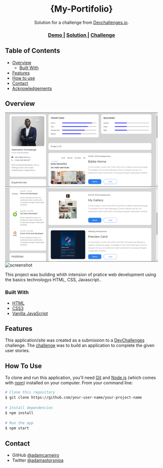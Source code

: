 <!-- Please update value in the {}  -->

<h1 align="center">{My-Portifolio}</h1>

<div align="center">
   Solution for a challenge from  <a href="http://devchallenges.io" target="_blank">Devchallenges.io</a>.
</div>

<div align="center">
  <h3>
    <a href="https://adam-portifolio.netlify.app/">
      Demo
    </a>
    <span> | </span>
    <a href="https://github.com/adamcarneiro/My-Portifolio">
      Solution
    </a>
    <span> | </span>
    <a href="https://devchallenges.io/challenges/xobQBuf8zWWmiYMIAZe0">
      Challenge
    </a>
  </h3>
</div>

<!-- TABLE OF CONTENTS -->

## Table of Contents

- [Overview](#overview)
  - [Built With](#built-with)
- [Features](#features)
- [How to use](#how-to-use)
- [Contact](#contact)
- [Acknowledgements](#acknowledgements)

<!-- OVERVIEW -->

## Overview

![screenshot](/screens/screen-1.png)
![screenshot](/screens/screen-2.png)
![screenshot](/screens/screen3.png)

This project was building whith intension of pratice web development using the basics technologys HTML, CSS, Javascript..

### Built With

<!-- This section should list any major frameworks that you built your project using. Here are a few examples.-->

- [HTML](#)
- [CSS3](#)
- [Vanilla JavaScript](#)

## Features

<!-- List the features of your application or follow the template. Don't share the figma file here :) -->

This application/site was created as a submission to a [DevChallenges](https://devchallenges.io/challenges) challenge. The [challenge](https://devchallenges.io/challenges/xobQBuf8zWWmiYMIAZe0) was to build an application to complete the given user stories.

## How To Use

<!-- Example: -->

To clone and run this application, you'll need [Git](https://git-scm.com) and [Node.js](https://nodejs.org/en/download/) (which comes with [npm](http://npmjs.com)) installed on your computer. From your command line:

```bash
# Clone this repository
$ git clone https://github.com/your-user-name/your-project-name

# Install dependencies
$ npm install

# Run the app
$ npm start
```

## Contact

- GitHub [@adamcarneiro](https://github.com/adamcarneiro/)
- Twitter [@adamastorsnipa](https://twitter.com/adamastorsnipa)
